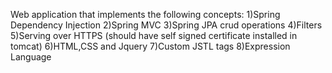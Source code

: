 Web application that implements the following concepts:
1)Spring Dependency Injection
2)Spring MVC
3)Spring JPA crud operations
4)Filters
5)Serving over HTTPS (should have self signed certificate installed in tomcat)
6)HTML,CSS and Jquery
7)Custom JSTL tags
8)Expression Language

